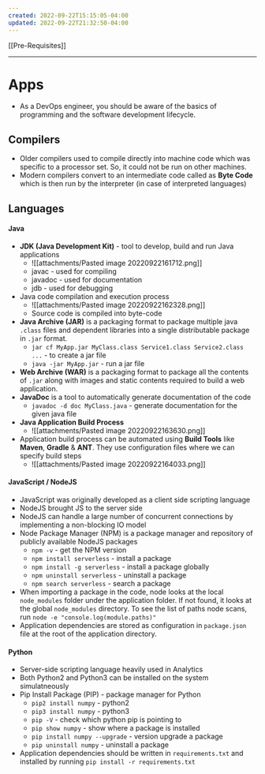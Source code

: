 ```yaml
---
created: 2022-09-22T15:15:05-04:00
updated: 2022-09-22T21:32:50-04:00
---
```

[[Pre-Requisites]]

---
# Apps
- As a DevOps engineer, you should be aware of the basics of programming and the software development lifecycle.

## Compilers
- Older compilers used to compile directly into machine code which was specific to a processor set. So, it could not be run on other machines.
- Modern compilers convert to an intermediate code called as **Byte Code** which is then run by the interpreter (in case of interpreted languages)

## Languages

#### Java
- **JDK (Java Development Kit)** - tool to develop, build and run Java applications
	- ![[attachments/Pasted image 20220922161712.png]]
	- javac - used for compiling
	- javadoc - used for documentation
	- jdb - used for debugging
- Java code compilation and execution process
	- ![[attachments/Pasted image 20220922162328.png]]
	- Source code is compiled into byte-code
- **Java Archive (JAR)** is a packaging format to package multiple java `.class` files and dependent libraries into a single distributable package in `.jar` format.
	- `jar cf MyApp.jar MyClass.class Service1.class Service2.class ...` - to create a jar file
	- `java -jar MyApp.jar` - run a jar file
- **Web Archive (WAR)** is a packaging format to package all the contents of `.jar` along with images and static contents required to build a web application. 
- **JavaDoc** is a tool to automatically generate documentation of the code 
	- `javadoc -d doc MyClass.java` - generate documentation for the given java file
- **Java Application Build Process**
	- ![[attachments/Pasted image 20220922163630.png]]
- Application build process can be automated using **Build Tools** like **Maven**, **Gradle** & **ANT**. They use configuration files where we can specify build steps
	- ![[attachments/Pasted image 20220922164033.png]]

#### JavaScript / NodeJS
- JavaScript was originally developed as a client side scripting language
- NodeJS brought JS to the server side
- NodeJS can handle a large number of concurrent connections by implementing a non-blocking IO model
- Node Package Manager (NPM) is a package manager and repository of publicly available NodeJS packages
	- `npm -v` - get the NPM version
	- `npm install serverless` - install a package
	- `npm install -g serverless` - install a package globally
	- `npm uninstall serverless` - uninstall a package
	- `npm search serverless` - search a package
- When importing a package in the code, node looks at the local `node_modules` folder under the application folder. If not found, it looks at the global `node_modules` directory. To see the list of paths node scans, run `node -e "console.log(module.paths)"`
- Application dependencies are stored as configuration in `package.json` file at the root of the application directory.

#### Python
- Server-side scripting language heavily used in Analytics
- Both Python2 and Python3 can be installed on the system simulatneously
- Pip Install Package (PIP) - package manager for Python
	- `pip2 install numpy` - python2
	- `pip3 install numpy` - python3
	- `pip -V` - check which python pip is pointing to
	- `pip show numpy` - show where a package is installed
	- `pip install numpy --upgrade` - version upgrade a package
	- `pip uninstall numpy` - uninstall a package
- Application dependencies should be written in `requirements.txt` and installed by running 
  `pip install -r requirements.txt`